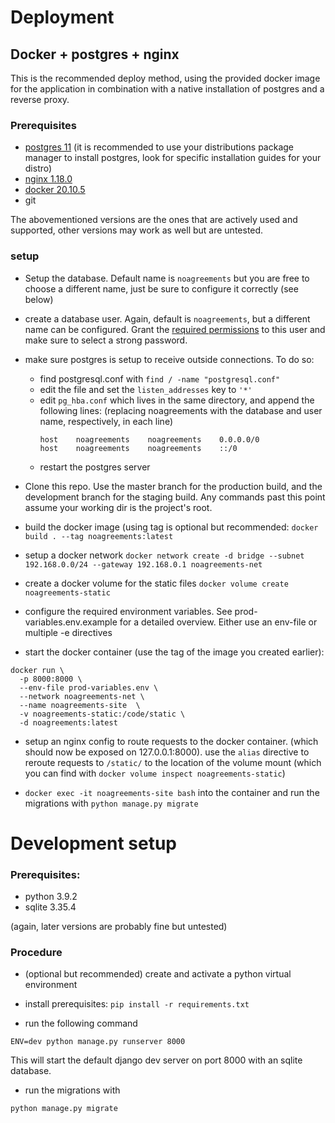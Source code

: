 # Deployment


## Docker + postgres + nginx

This is the recommended deploy method, using the provided docker image for the application
in combination with a native installation of postgres and a reverse proxy.

### Prerequisites

- [postgres 11][postgres] (it is recommended to use your distributions package manager to install postgres, 
  look for specific installation guides for your distro)
- [nginx 1.18.0][nginx]
- [docker 20.10.5][docker]
- git

The abovementioned versions are the ones that are actively used and supported,
other versions may work as well but are untested.

### setup

- Setup the database. Default name is `noagreements` but you are free to choose
  a different name, just be sure to configure it correctly (see below)


- create a database user. Again, default is `noagreements`, but a different name can
  be configured. Grant the [required permissions][django-req-perm] to this user and make sure
  to select a strong password.
  

- make sure postgres is setup to receive outside connections. To do so:
  - find postgresql.conf with `find / -name "postgresql.conf"`
  - edit the file and set the `listen_addresses` key to `'*'`
  - edit `pg_hba.conf` which lives in the same directory, and append the following lines:
      (replacing noagreements with the database and user name, respectively, in each line)
    ```
    host    noagreements    noagreements    0.0.0.0/0
    host    noagreements    noagreements    ::/0
    ```
  - restart the postgres server


- Clone this repo. Use the master branch for the production build, and the development 
branch for the staging build. Any commands past this point assume your working dir 
  is the project's root.
  
  
- build the docker image (using tag is optional but recommended:
  `docker build . --tag noagreements:latest`
  

- setup a docker network
  `docker network create -d bridge --subnet 192.168.0.0/24 --gateway 192.168.0.1 noagreements-net`
  

- create a docker volume for the static files
`docker volume create noagreements-static`


- configure the required environment variables. See prod-variables.env.example for
  a detailed overview. Either use an env-file or multiple -e directives
  

- start the docker container (use the tag of the image you created earlier):
```
docker run \
  -p 8000:8000 \
  --env-file prod-variables.env \
  --network noagreements-net \
  --name noagreements-site  \
  -v noagreements-static:/code/static \
  -d noagreements:latest
  ```
  

- setup an nginx config to route requests to the docker container. (which should now be exposed on 127.0.0.1:8000). use the `alias` directive
to reroute requests to `/static/` to the location of the volume mount (which you can find with `docker volume inspect noagreements-static`)


- `docker exec -it noagreements-site bash` into the container and run the migrations with
`python manage.py migrate`

[postgres]: https://www.postgresql.org/docs/11/tutorial-install.html
[nginx]: https://nginx.org/en/
[django-req-perm]: https://docs.djangoproject.com/en/3.1/topics/install/#get-your-database-running
[docker]: https://www.docker.com/


# Development setup

### Prerequisites:
- python 3.9.2
- sqlite 3.35.4

(again, later versions are probably fine but untested)


### Procedure

- (optional but recommended) create and activate a python virtual environment
- install prerequisites: `pip install -r requirements.txt`

- run the following command
```shell script
ENV=dev python manage.py runserver 8000
```

This will start the default django dev server on port 8000 with an sqlite database. 

- run the migrations with
```shell script
python manage.py migrate
```

[postgres]: https://www.postgresql.org/docs/11/tutorial-install.html
[nginx]: https://nginx.org/en/
[django-req-perm]: https://docs.djangoproject.com/en/3.1/topics/install/#get-your-database-running
[docker]: https://www.docker.com/
